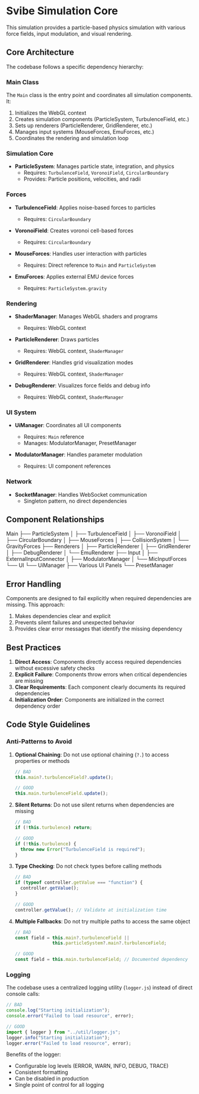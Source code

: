 # Svibe Simulation Core

This simulation provides a particle-based physics simulation with various force fields, input modulation, and visual rendering.

## Core Architecture

The codebase follows a specific dependency hierarchy:

### Main Class

The `Main` class is the entry point and coordinates all simulation components. It:

1. Initializes the WebGL context
2. Creates simulation components (ParticleSystem, TurbulenceField, etc.)
3. Sets up renderers (ParticleRenderer, GridRenderer, etc.)
4. Manages input systems (MouseForces, EmuForces, etc.)
5. Coordinates the rendering and simulation loop

### Simulation Core

- **ParticleSystem**: Manages particle state, integration, and physics
  - Requires: `TurbulenceField`, `VoronoiField`, `CircularBoundary`
  - Provides: Particle positions, velocities, and radii

### Forces

- **TurbulenceField**: Applies noise-based forces to particles
  - Requires: `CircularBoundary`
  
- **VoronoiField**: Creates voronoi cell-based forces
  - Requires: `CircularBoundary`
  
- **MouseForces**: Handles user interaction with particles
  - Requires: Direct reference to `Main` and `ParticleSystem`

- **EmuForces**: Applies external EMU device forces
  - Requires: `ParticleSystem.gravity`

### Rendering

- **ShaderManager**: Manages WebGL shaders and programs
  - Requires: WebGL context

- **ParticleRenderer**: Draws particles
  - Requires: WebGL context, `ShaderManager`

- **GridRenderer**: Handles grid visualization modes
  - Requires: WebGL context, `ShaderManager`

- **DebugRenderer**: Visualizes force fields and debug info
  - Requires: WebGL context, `ShaderManager`

### UI System

- **UiManager**: Coordinates all UI components
  - Requires: `Main` reference
  - Manages: ModulatorManager, PresetManager

- **ModulatorManager**: Handles parameter modulation
  - Requires: UI component references

### Network

- **SocketManager**: Handles WebSocket communication
  - Singleton pattern, no direct dependencies

## Component Relationships

Main
├── ParticleSystem
│   ├── TurbulenceField
│   ├── VoronoiField
│   ├── CircularBoundary
│   ├── MouseForces
│   ├── CollisionSystem
│   └── GravityForces
├── Renderers
│   ├── ParticleRenderer
│   ├── GridRenderer
│   ├── DebugRenderer
│   └── EmuRenderer
├── Input
│   ├── ExternalInputConnector
│   ├── ModulatorManager
│   └── MicInputForces
└── UI
    └── UiManager
        ├── Various UI Panels
        └── PresetManager

## Error Handling

Components are designed to fail explicitly when required dependencies are missing. This approach:

1. Makes dependencies clear and explicit
2. Prevents silent failures and unexpected behavior
3. Provides clear error messages that identify the missing dependency

## Best Practices

1. **Direct Access**: Components directly access required dependencies without excessive safety checks
2. **Explicit Failure**: Components throw errors when critical dependencies are missing
3. **Clear Requirements**: Each component clearly documents its required dependencies
4. **Initialization Order**: Components are initialized in the correct dependency order

## Code Style Guidelines

### Anti-Patterns to Avoid

1. **Optional Chaining**: Do not use optional chaining (`?.`) to access properties or methods
   ```javascript
   // BAD
   this.main?.turbulenceField?.update();
   
   // GOOD
   this.main.turbulenceField.update();
   ```

2. **Silent Returns**: Do not use silent returns when dependencies are missing
   ```javascript
   // BAD
   if (!this.turbulence) return;
   
   // GOOD
   if (!this.turbulence) {
     throw new Error("TurbulenceField is required");
   }
   ```

3. **Type Checking**: Do not check types before calling methods
   ```javascript
   // BAD
   if (typeof controller.getValue === "function") {
     controller.getValue();
   }
   
   // GOOD
   controller.getValue(); // Validate at initialization time
   ```

4. **Multiple Fallbacks**: Do not try multiple paths to access the same object
   ```javascript
   // BAD
   const field = this.main?.turbulenceField || 
                 this.particleSystem?.main?.turbulenceField;
   
   // GOOD
   const field = this.main.turbulenceField; // Documented dependency
   ```

### Logging

The codebase uses a centralized logging utility (`logger.js`) instead of direct console calls:

```javascript
// BAD
console.log("Starting initialization");
console.error("Failed to load resource", error);

// GOOD
import { logger } from "../util/logger.js";
logger.info("Starting initialization");
logger.error("Failed to load resource", error);
```

Benefits of the logger:
- Configurable log levels (ERROR, WARN, INFO, DEBUG, TRACE)
- Consistent formatting
- Can be disabled in production
- Single point of control for all logging
